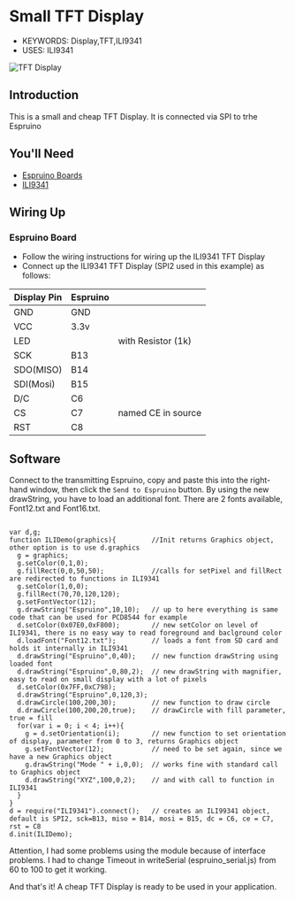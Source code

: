 <!--- Copyright (c) 2014 Juergen Marsch, Pur3 Ltd. See the file LICENSE for copying permission. -->
Small TFT Display
===============================

* KEYWORDS: Display,TFT,ILI9341
* USES: ILI9341

![TFT Display](DSC_0555.jpg)

Introduction
-----------

This is a small and cheap TFT Display. It is connected via SPI to trhe Espruino

You'll Need
----------

* [Espruino Boards](/EspruinoBoard)
* [ILI9341](DSC0556.jpg)

Wiring Up
--------

### Espruino Board

* Follow the wiring instructions for wiring up the ILI9341 TFT Display
* Connect up the ILI9341 TFT Display (SPI2 used in this example) as follows:

| Display Pin | Espruino|                    |
| ----------- | ------- | ------------------ |
| GND         |  GND    |                    |
| VCC         |  3.3v   |                    |
| LED         |         | with Resistor (1k) |
| SCK         |  B13    |                    |
| SDO(MISO)   |  B14    |                    |
| SDI(Mosi)   |  B15    |                    |
| D/C         |  C6     |                    |
| CS          |  C7     | named CE in source |
| RST         |  C8     |                    |


Software
-------

Connect to the transmitting Espruino, copy and paste this into the right-hand window, then click the ```Send to Espruino``` button.
By using the new drawString, you have to load an additional font. There are 2 fonts available, Font12.txt and Font16.txt.

```

var d,g;
function ILIDemo(graphics){         //Init returns Graphics object, other option is to use d.graphics
  g = graphics;
  g.setColor(0,1,0);
  g.fillRect(0,0,50,50);            //calls for setPixel and fillRect are redirected to functions in ILI9341
  g.setColor(1,0,0);
  g.fillRect(70,70,120,120);
  g.setFontVector(12);
  g.drawString("Espruino",10,10);   // up to here everything is same code that can be used for PCD8544 for example
  d.setColor(0x07E0,0xF800);        // new setColor on level of ILI9341, there is no easy way to read foreground and baclground color
  d.loadFont("Font12.txt");         // loads a font from SD card and holds it internally in ILI9341
  d.drawString("Espruino",0,40);    // new function drawString using loaded font
  d.drawString("Espruino",0,80,2);  // new drawString with magnifier, easy to read on small display with a lot of pixels
  d.setColor(0x7FF,0xC798);
  d.drawString("Espruino",0,120,3);
  d.drawCircle(100,200,30);         // new function to draw circle
  d.drawCircle(100,200,20,true);    // drawCircle with fill parameter, true = fill
  for(var i = 0; i < 4; i++){
    g = d.setOrientation(i);        // new function to set orientation of display, parameter from 0 to 3, returns Graphics object
    g.setFontVector(12);            // need to be set again, since we have a new Graphics object
    g.drawString("Mode " + i,0,0);  // works fine with standard call to Graphics object
    d.drawString("XYZ",100,0,2);    // and with call to function in ILI9341
  }
}
d = require("ILI9341").connect();   // creates an ILI99341 object, default is SPI2, sck=B13, miso = B14, mosi = B15, dc = C6, ce = C7, rst = C8
d.init(ILIDemo);

```

Attention, I had some problems using the module because of interface problems.
I had to change Timeout in writeSerial (espruino_serial.js) from 60 to 100 to get it working.

And that's it! A cheap TFT Display is ready to be used in your application.